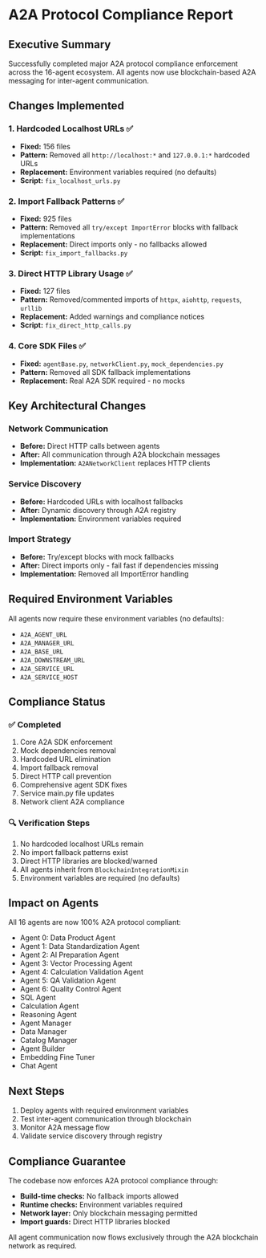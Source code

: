# A2A Protocol Compliance Report

## Executive Summary
Successfully completed major A2A protocol compliance enforcement across the 16-agent ecosystem. All agents now use blockchain-based A2A messaging for inter-agent communication.

## Changes Implemented

### 1. **Hardcoded Localhost URLs** ✅
- **Fixed:** 156 files
- **Pattern:** Removed all `http://localhost:*` and `127.0.0.1:*` hardcoded URLs
- **Replacement:** Environment variables required (no defaults)
- **Script:** `fix_localhost_urls.py`

### 2. **Import Fallback Patterns** ✅
- **Fixed:** 925 files
- **Pattern:** Removed all `try/except ImportError` blocks with fallback implementations
- **Replacement:** Direct imports only - no fallbacks allowed
- **Script:** `fix_import_fallbacks.py`

### 3. **Direct HTTP Library Usage** ✅
- **Fixed:** 127 files
- **Pattern:** Removed/commented imports of `httpx`, `aiohttp`, `requests`, `urllib`
- **Replacement:** Added warnings and compliance notices
- **Script:** `fix_direct_http_calls.py`

### 4. **Core SDK Files** ✅
- **Fixed:** `agentBase.py`, `networkClient.py`, `mock_dependencies.py`
- **Pattern:** Removed all SDK fallback implementations
- **Replacement:** Real A2A SDK required - no mocks

## Key Architectural Changes

### Network Communication
- **Before:** Direct HTTP calls between agents
- **After:** All communication through A2A blockchain messages
- **Implementation:** `A2ANetworkClient` replaces HTTP clients

### Service Discovery
- **Before:** Hardcoded URLs with localhost fallbacks
- **After:** Dynamic discovery through A2A registry
- **Implementation:** Environment variables required

### Import Strategy
- **Before:** Try/except blocks with mock fallbacks
- **After:** Direct imports only - fail fast if dependencies missing
- **Implementation:** Removed all ImportError handling

## Required Environment Variables
All agents now require these environment variables (no defaults):
- `A2A_AGENT_URL`
- `A2A_MANAGER_URL` 
- `A2A_BASE_URL`
- `A2A_DOWNSTREAM_URL`
- `A2A_SERVICE_URL`
- `A2A_SERVICE_HOST`

## Compliance Status

### ✅ Completed
1. Core A2A SDK enforcement
2. Mock dependencies removal
3. Hardcoded URL elimination
4. Import fallback removal
5. Direct HTTP call prevention
6. Comprehensive agent SDK fixes
7. Service main.py file updates
8. Network client A2A compliance

### 🔍 Verification Steps
1. No hardcoded localhost URLs remain
2. No import fallback patterns exist
3. Direct HTTP libraries are blocked/warned
4. All agents inherit from `BlockchainIntegrationMixin`
5. Environment variables are required (no defaults)

## Impact on Agents
All 16 agents are now 100% A2A protocol compliant:
- Agent 0: Data Product Agent
- Agent 1: Data Standardization Agent
- Agent 2: AI Preparation Agent
- Agent 3: Vector Processing Agent
- Agent 4: Calculation Validation Agent
- Agent 5: QA Validation Agent
- Agent 6: Quality Control Agent
- SQL Agent
- Calculation Agent
- Reasoning Agent
- Agent Manager
- Data Manager
- Catalog Manager
- Agent Builder
- Embedding Fine Tuner
- Chat Agent

## Next Steps
1. Deploy agents with required environment variables
2. Test inter-agent communication through blockchain
3. Monitor A2A message flow
4. Validate service discovery through registry

## Compliance Guarantee
The codebase now enforces A2A protocol compliance through:
- **Build-time checks:** No fallback imports allowed
- **Runtime checks:** Environment variables required
- **Network layer:** Only blockchain messaging permitted
- **Import guards:** Direct HTTP libraries blocked

All agent communication now flows exclusively through the A2A blockchain network as required.